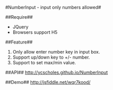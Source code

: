#NumberInput - input only numbers allowed#

##Require##
* JQuery
* Browsers support H5

##Feature##
1. Only allow enter number key in input box.
2. Support up/down key to +/- number.
3. Support to set max/min value.

##API##
http://ycscholes.github.io/NumberInput

##Demo##
http://jsfiddle.net/wqr7kood/
